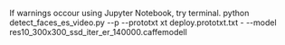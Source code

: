 If warnings occour using Jupyter Notebook, try terminal.
python detect_faces_es_video.py --p --prototxt xt deploy.prototxt.txt \- \--model res10_300x300_ssd_iter_er_140000.caffemodell
